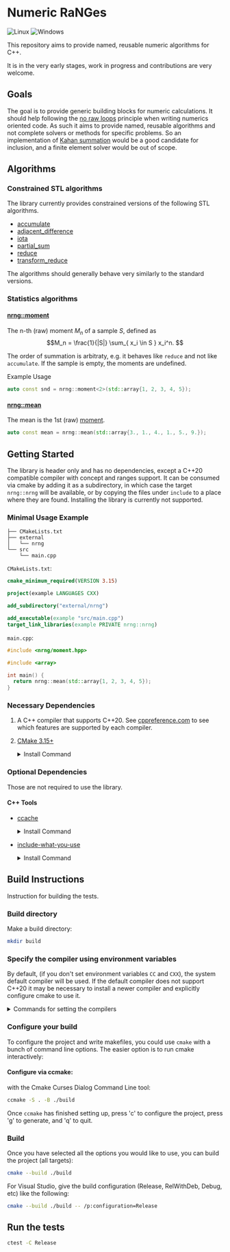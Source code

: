 # Numeric RaNGes

![Linux](https://github.com/fweik/nrng/workflows/Linux/badge.svg)
![Windows](https://ci.appveyor.com/api/projects/status/1hegoxj10724qbu8?svg=true)

This repository aims to provide named, reusable numeric algorithms for C++.

It is in the very early stages, work in progress and contributions are very welcome.

## Goals

The goal is to provide generic building blocks for numeric calculations. It should help following the [no raw loops](https://www.youtube.com/watch?v=W2tWOdzgXHA)
principle when writing numerics oriented code. As such it aims to provide named, reusable algorithms and not complete solvers or methods for specific problems. So an
implementation of [Kahan summation](https://en.wikipedia.org/wiki/Kahan_summation_algorithm) would be a good candidate for inclusion, and a finite element solver would be out of scope.

## Algorithms

### Constrained STL algorithms

The library currently provides constrained versions of the
following STL algorithms.

- [accumulate](include/nrng/accumulate.hpp)
- [adjacent_difference](include/nrng/adjacent_difference.hpp)
- [iota](include/nrng/iota.hpp)
- [partial_sum](include/nrng/partial_sum.hpp)
- [reduce](include/nrng/reduce.hpp)
- [transform_reduce](include/nrng/transform_reduce.hpp)

The algorithms should generally behave very similarly to
the standard versions.

### Statistics algorithms

#### [nrng::moment](include/nrng/moment.hpp)

The n-th (raw) moment $M_n$ of a sample $S$, defined as
$$M_n = \frac{1}{|S|} \sum_{ x_i \in S } x_i^n. $$

The order of summation is arbitraty, e.g. it behaves like `reduce` and not like `accumulate`. If the sample is empty,
the moments are undefined.

Example Usage

```c++
auto const snd = nrng::moment<2>(std::array{1, 2, 3, 4, 5});
```

#### [nrng::mean](include/nrng/moment.hpp)

The mean is the 1st (raw) [moment](#nrngmoment).

```c++
auto const mean = nrng::mean(std::array{3., 1., 4., 1., 5., 9.});
```

## Getting Started

The library is header only and has no dependencies, except a C++20 compatible compiler with concept and
ranges support. It can be consumed via cmake by adding it as a subdirectory, in which case the target
`nrng::nrng` will be available, or by copying the files under `include` to a place where they are found.
Installing the library is currently not supported.

### Minimal Usage Example

```tree
├── CMakeLists.txt
├── external
│   └── nrng
└── src
    └── main.cpp
```

`CMakeLists.txt`:

```cmake
cmake_minimum_required(VERSION 3.15)

project(example LANGUAGES CXX)

add_subdirectory("external/nrng")

add_executable(example "src/main.cpp")
target_link_libraries(example PRIVATE nrng::nrng)
```

`main.cpp`:

```c++
#include <nrng/moment.hpp>

#include <array>

int main() {
  return nrng::mean(std::array{1, 2, 3, 4, 5});
}
```

### Necessary Dependencies

1. A C++ compiler that supports C++20.
See [cppreference.com](https://en.cppreference.com/w/cpp/compiler_support)
to see which features are supported by each compiler.
2. [CMake 3.15+](https://cmake.org/)
	<details>
	<summary>Install Command</summary>
	
	- Debian/Ubuntu:
		
			sudo apt-get install cmake
	
	- Windows:
		
			choco install cmake -y
	
	- MacOS:
	 		
			brew install cmake
	
	</details>

### Optional Dependencies

Those are not required to use the library.

#### C++ Tools
  * [ccache](https://ccache.dev/)
	<details>
	<summary>Install Command</summary>

	- Debian/Ubuntu:
		
			sudo apt-get install ccache

	- Windows:
		
			choco install ccache -y

	- MacOS:
 		
			brew install ccache

	</details>


  * [include-what-you-use](https://include-what-you-use.org/)
	<details>
	<summary>Install Command</summary>

	Follow instructions here:
	https://github.com/include-what-you-use/include-what-you-use#how-to-install
	</details>

## Build Instructions

Instruction for building the tests.

### Build directory

Make a build directory:

```bash
mkdir build
```

### Specify the compiler using environment variables

By default, (if you don't set environment variables `CC` and `CXX`), the system default compiler will be used. If the default compiler does not
support C++20 it may be necessary to install a newer compiler and explicitly configure cmake to use it.

<details>
<summary>Commands for setting the compilers </summary>

- Debian/Ubuntu/MacOS:
	
	Set your desired compiler (`clang`, `gcc`, etc):
		
	- Temporarily (only for the current shell)
	
		Run one of the followings in the terminal:
	
		- clang
		
				CC=clang CXX=clang++
			
		- gcc
		
				CC=gcc CXX=g++
	
	- Permanent:

		Open `~/.bashrc` using your text editor:
			
			gedit ~/.bashrc
			
		Add `CC` and `CXX` to point to the compilers:
			
			export CC=clang
			export CXX=clang++
			
		Save and close the file.

- Windows:

	- Permanent:
	
		Run one of the followings in PowerShell:
				
		- Visual Studio generator and compiler (cl)
			
				[Environment]::SetEnvironmentVariable("CC", "cl.exe", "User")
				[Environment]::SetEnvironmentVariable("CXX", "cl.exe", "User")
				refreshenv
			
		  Set the architecture using [vsvarsall](https://docs.microsoft.com/en-us/cpp/build/building-on-the-command-line?view=vs-2019#vcvarsall-syntax):
			
				vsvarsall.bat x64

		- clang

				[Environment]::SetEnvironmentVariable("CC", "clang.exe", "User")
				[Environment]::SetEnvironmentVariable("CXX", "clang++.exe", "User")
				refreshenv
	 
		- gcc

				[Environment]::SetEnvironmentVariable("CC", "gcc.exe", "User")
				[Environment]::SetEnvironmentVariable("CXX", "g++.exe", "User")
				refreshenv
	 

  - Temporarily (only for the current shell):
		
			$Env:CC="clang.exe"
			$Env:CXX="clang++.exe"
			
</details>

### Configure your build

To configure the project and write makefiles, you could use `cmake` with a bunch of command line options.
The easier option is to run cmake interactively:

#### **Configure via ccmake**:

with the Cmake Curses Dialog Command Line tool:  

```bash
ccmake -S . -B ./build
```

Once `ccmake` has finished setting up, press 'c' to configure the project,  press 'g' to generate, and 'q' to quit.

### Build

Once you have selected all the options you would like to use, you can build the project (all targets):

```bash
cmake --build ./build
```

For Visual Studio, give the build configuration (Release, RelWithDeb, Debug, etc) like the following:

```bash
cmake --build ./build -- /p:configuration=Release
```

## Run the tests

```bash
ctest -C Release
```
